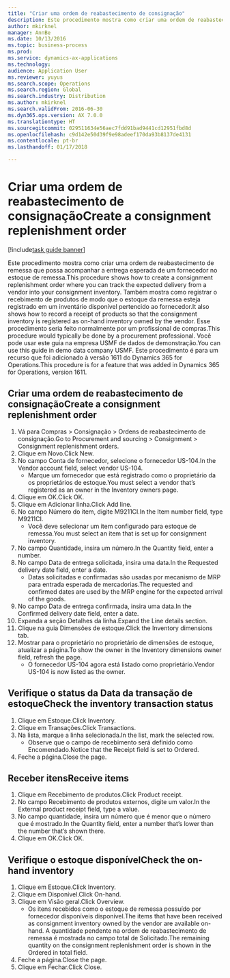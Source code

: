 ```yaml
---
title: "Criar uma ordem de reabastecimento de consignação"
description: Este procedimento mostra como criar uma ordem de reabastecimento de remessa que possa acompanhar a entrega esperada de um fornecedor no estoque de remessa.
author: mkirknel
manager: AnnBe
ms.date: 10/13/2016
ms.topic: business-process
ms.prod: 
ms.service: dynamics-ax-applications
ms.technology: 
audience: Application User
ms.reviewer: yuyus
ms.search.scope: Operations
ms.search.region: Global
ms.search.industry: Distribution
ms.author: mkirknel
ms.search.validFrom: 2016-06-30
ms.dyn365.ops.version: AX 7.0.0
ms.translationtype: HT
ms.sourcegitcommit: 029511634e56aec7fdd91bad9441cd12951fbd8d
ms.openlocfilehash: c9d142e50d39f9e98adeef170da93b8137de4131
ms.contentlocale: pt-br
ms.lasthandoff: 01/17/2018

---
```

# <a name="create-a-consignment-replenishment-order"></a><span data-ttu-id="7220e-103">Criar uma ordem de reabastecimento de consignação</span><span class="sxs-lookup"><span data-stu-id="7220e-103">Create a consignment replenishment order</span></span>

[!include[task guide banner](../../includes/task-guide-banner.md)]

<span data-ttu-id="7220e-104">Este procedimento mostra como criar uma ordem de reabastecimento de remessa que possa acompanhar a entrega esperada de um fornecedor no estoque de remessa.</span><span class="sxs-lookup"><span data-stu-id="7220e-104">This procedure shows how to create a consignment replenishment order where you can track the expected delivery from a vendor into your consignment inventory.</span></span> <span data-ttu-id="7220e-105">Também mostra como registrar o recebimento de produtos de modo que o estoque da remessa esteja registrado em um inventário disponível pertencido ao fornecedor.</span><span class="sxs-lookup"><span data-stu-id="7220e-105">It also shows how to record a receipt of products so that the consignment inventory is registered as on-hand inventory owned by the vendor.</span></span> <span data-ttu-id="7220e-106">Esse procedimento seria feito normalmente por um profissional de compras.</span><span class="sxs-lookup"><span data-stu-id="7220e-106">This procedure would typically be done by a procurement professional.</span></span> <span data-ttu-id="7220e-107">Você pode usar este guia na empresa USMF de dados de demonstração.</span><span class="sxs-lookup"><span data-stu-id="7220e-107">You can use this guide in demo data company USMF.</span></span> <span data-ttu-id="7220e-108">Este procedimento é para um recurso que foi adicionado à versão 1611 do Dynamics 365 for Operations.</span><span class="sxs-lookup"><span data-stu-id="7220e-108">This procedure is for a feature that was added in Dynamics 365 for Operations, version 1611.</span></span>




## <a name="create-a-consignment-replenishment-order"></a><span data-ttu-id="7220e-109">Criar uma ordem de reabastecimento de consignação</span><span class="sxs-lookup"><span data-stu-id="7220e-109">Create a consignment replenishment order</span></span>
1. <span data-ttu-id="7220e-110">Vá para Compras > Consignação > Ordens de reabastecimento de consignação.</span><span class="sxs-lookup"><span data-stu-id="7220e-110">Go to Procurement and sourcing > Consignment > Consignment replenishment orders.</span></span>
2. <span data-ttu-id="7220e-111">Clique em Novo.</span><span class="sxs-lookup"><span data-stu-id="7220e-111">Click New.</span></span>
3. <span data-ttu-id="7220e-112">No campo Conta de fornecedor, selecione o fornecedor US-104.</span><span class="sxs-lookup"><span data-stu-id="7220e-112">In the Vendor account field, select vendor US-104.</span></span>
    * <span data-ttu-id="7220e-113">Marque um fornecedor que está registrado como o proprietário da os proprietários de estoque.</span><span class="sxs-lookup"><span data-stu-id="7220e-113">You must select a vendor that’s registered as an owner in the Inventory owners page.</span></span>  
4. <span data-ttu-id="7220e-114">Clique em OK.</span><span class="sxs-lookup"><span data-stu-id="7220e-114">Click OK.</span></span>
5. <span data-ttu-id="7220e-115">Clique em Adicionar linha.</span><span class="sxs-lookup"><span data-stu-id="7220e-115">Click Add line.</span></span>
6. <span data-ttu-id="7220e-116">No campo Número do item, digite M9211CI.</span><span class="sxs-lookup"><span data-stu-id="7220e-116">In the Item number field, type M9211CI.</span></span>
    * <span data-ttu-id="7220e-117">Você deve selecionar um item configurado para estoque de remessa.</span><span class="sxs-lookup"><span data-stu-id="7220e-117">You must select an item that is set up for consignment inventory.</span></span>  
7. <span data-ttu-id="7220e-118">No campo Quantidade, insira um número.</span><span class="sxs-lookup"><span data-stu-id="7220e-118">In the Quantity field, enter a number.</span></span>
8. <span data-ttu-id="7220e-119">No campo Data de entrega solicitada, insira uma data.</span><span class="sxs-lookup"><span data-stu-id="7220e-119">In the Requested delivery date field, enter a date.</span></span>
    * <span data-ttu-id="7220e-120">Datas solicitadas e confirmadas são usadas por mecanismo de MRP para entrada esperada de mercadorias.</span><span class="sxs-lookup"><span data-stu-id="7220e-120">The requested and confirmed dates are used by the MRP engine for the expected arrival of the goods.</span></span>  
9. <span data-ttu-id="7220e-121">No campo Data de entrega confirmada, insira uma data.</span><span class="sxs-lookup"><span data-stu-id="7220e-121">In the Confirmed delivery date field, enter a date.</span></span>
10. <span data-ttu-id="7220e-122">Expanda a seção Detalhes da linha.</span><span class="sxs-lookup"><span data-stu-id="7220e-122">Expand the Line details section.</span></span>
11. <span data-ttu-id="7220e-123">Clique na guia Dimensões de estoque.</span><span class="sxs-lookup"><span data-stu-id="7220e-123">Click the Inventory dimensions tab.</span></span>
12. <span data-ttu-id="7220e-124">Mostrar para o proprietário no proprietário de dimensões de estoque, atualizar a página.</span><span class="sxs-lookup"><span data-stu-id="7220e-124">To show the owner in the Inventory dimensions owner field, refresh the page.</span></span>
    * <span data-ttu-id="7220e-125">O fornecedor US-104 agora está listado como proprietário.</span><span class="sxs-lookup"><span data-stu-id="7220e-125">Vendor US-104 is now listed as the owner.</span></span>  

## <a name="check-the-inventory-transaction-status"></a><span data-ttu-id="7220e-126">Verifique o status da Data da transação de estoque</span><span class="sxs-lookup"><span data-stu-id="7220e-126">Check the inventory transaction status</span></span>
1. <span data-ttu-id="7220e-127">Clique em Estoque.</span><span class="sxs-lookup"><span data-stu-id="7220e-127">Click Inventory.</span></span>
2. <span data-ttu-id="7220e-128">Clique em Transações.</span><span class="sxs-lookup"><span data-stu-id="7220e-128">Click Transactions.</span></span>
3. <span data-ttu-id="7220e-129">Na lista, marque a linha selecionada.</span><span class="sxs-lookup"><span data-stu-id="7220e-129">In the list, mark the selected row.</span></span>
    * <span data-ttu-id="7220e-130">Observe que o campo de recebimento será definido como Encomendado.</span><span class="sxs-lookup"><span data-stu-id="7220e-130">Notice that the Receipt field is set to Ordered.</span></span>  
4. <span data-ttu-id="7220e-131">Feche a página.</span><span class="sxs-lookup"><span data-stu-id="7220e-131">Close the page.</span></span>

## <a name="receive-items"></a><span data-ttu-id="7220e-132">Receber itens</span><span class="sxs-lookup"><span data-stu-id="7220e-132">Receive items</span></span>
1. <span data-ttu-id="7220e-133">Clique em Recebimento de produtos.</span><span class="sxs-lookup"><span data-stu-id="7220e-133">Click Product receipt.</span></span>
2. <span data-ttu-id="7220e-134">No campo Recebimento de produtos externos, digite um valor.</span><span class="sxs-lookup"><span data-stu-id="7220e-134">In the External product receipt field, type a value.</span></span>
3. <span data-ttu-id="7220e-135">No campo quantidade, insira um número que é menor que o número que é mostrado.</span><span class="sxs-lookup"><span data-stu-id="7220e-135">In the Quantity field, enter a number that’s lower than the number that’s shown there.</span></span>
4. <span data-ttu-id="7220e-136">Clique em OK.</span><span class="sxs-lookup"><span data-stu-id="7220e-136">Click OK.</span></span>

## <a name="check-the-on-hand-inventory"></a><span data-ttu-id="7220e-137">Verifique o estoque disponível</span><span class="sxs-lookup"><span data-stu-id="7220e-137">Check the on-hand inventory</span></span>
1. <span data-ttu-id="7220e-138">Clique em Estoque.</span><span class="sxs-lookup"><span data-stu-id="7220e-138">Click Inventory.</span></span>
2. <span data-ttu-id="7220e-139">Clique em Disponível.</span><span class="sxs-lookup"><span data-stu-id="7220e-139">Click On-hand.</span></span>
3. <span data-ttu-id="7220e-140">Clique em Visão geral.</span><span class="sxs-lookup"><span data-stu-id="7220e-140">Click Overview.</span></span>
    * <span data-ttu-id="7220e-141">Os itens recebidos como o estoque de remessa possuído por fornecedor disponíveis disponível.</span><span class="sxs-lookup"><span data-stu-id="7220e-141">The items that have been received as consignment inventory owned by the vendor are available on-hand.</span></span> <span data-ttu-id="7220e-142">A quantidade pendente na ordem de reabastecimento de remessa é mostrada no campo total de Solicitado.</span><span class="sxs-lookup"><span data-stu-id="7220e-142">The remaining quantity on the consignment replenishment order is shown in the Ordered in total field.</span></span>  
4. <span data-ttu-id="7220e-143">Feche a página.</span><span class="sxs-lookup"><span data-stu-id="7220e-143">Close the page.</span></span>
5. <span data-ttu-id="7220e-144">Clique em Fechar.</span><span class="sxs-lookup"><span data-stu-id="7220e-144">Click Close.</span></span>

